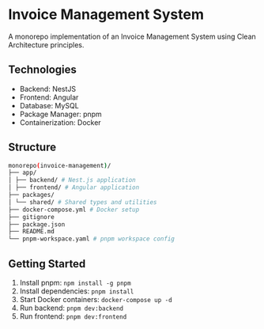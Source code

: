 # Invoice Management System

A monorepo implementation of an Invoice Management System using Clean Architecture principles.

## Technologies

- Backend: NestJS
- Frontend: Angular
- Database: MySQL
- Package Manager: pnpm
- Containerization: Docker

## Structure
```bash
monorepo(invoice-management)/
├── app/
│ ├── backend/ # Nest.js application
│ ├── frontend/ # Angular application
├── packages/
│ └── shared/ # Shared types and utilities
├── docker-compose.yml # Docker setup
├── gitignore
├── package.json
├── README.md
└── pnpm-workspace.yaml # pnpm workspace config
```


## Getting Started

1. Install pnpm: `npm install -g pnpm`
2. Install dependencies: `pnpm install`
3. Start Docker containers: `docker-compose up -d`
4. Run backend: `pnpm dev:backend`
5. Run frontend: `pnpm dev:frontend`